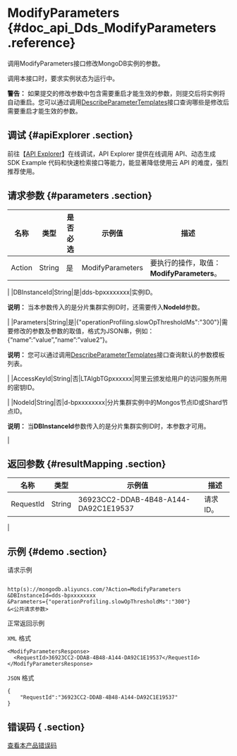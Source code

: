 # ModifyParameters {#doc_api_Dds_ModifyParameters .reference}

调用ModifyParameters接口修改MongoDB实例的参数。

调用本接口时，要求实例状态为运行中。

**警告：** 如果提交的修改参数中包含需要重启才能生效的参数，则提交后将实例将自动重启。您可以通过调用[DescribeParameterTemplates](cn.zh-CN/API参考/参数管理/DescribeParameterTemplates.md#)接口查询哪些是修改后需要重启才能生效的参数。

## 调试 {#apiExplorer .section}

前往【[API Explorer](https://api.aliyun.com/#product=Dds&api=ModifyParameters)】在线调试，API Explorer 提供在线调用 API、动态生成 SDK Example 代码和快速检索接口等能力，能显著降低使用云 API 的难度，强烈推荐使用。

## 请求参数 {#parameters .section}

|名称|类型|是否必选|示例值|描述|
|--|--|----|---|--|
|Action|String|是|ModifyParameters|要执行的操作，取值：**ModifyParameters**。

 |
|DBInstanceId|String|是|dds-bpxxxxxxxx|实例ID。

 **说明：** 当本参数传入的是分片集群实例ID时，还需要传入**NodeId**参数。

 |
|Parameters|String|是|\{"operationProfiling.slowOpThresholdMs":"300"\}|需要修改的参数及参数的取值，格式为JSON串，例如：\{“name”:”value”,”name”:”value2”\}。

 **说明：** 您可以通过调用[DescribeParameterTemplates](~~67618~~)接口查询默认的参数模板列表。

 |
|AccessKeyId|String|否|LTAIgbTGpxxxxxx|阿里云颁发给用户的访问服务所用的密钥ID。

 |
|NodeId|String|否|d-bpxxxxxxxx|分片集群实例中的Mongos节点ID或Shard节点ID。

 **说明：** 当**DBInstanceId**参数传入的是分片集群实例ID时，本参数才可用。

 |

## 返回参数 {#resultMapping .section}

|名称|类型|示例值|描述|
|--|--|---|--|
|RequestId|String|36923CC2-DDAB-4B48-A144-DA92C1E19537|请求ID。

 |

## 示例 {#demo .section}

请求示例

``` {#request_demo}

http(s)://mongodb.aliyuncs.com/?Action=ModifyParameters
&DBInstanceId=dds-bpxxxxxxxx
&Parameters={"operationProfiling.slowOpThresholdMs":"300"}
&<公共请求参数>

```

正常返回示例

`XML` 格式

``` {#xml_return_success_demo}
<ModifyParametersResponse>
  <RequestId>36923CC2-DDAB-4B48-A144-DA92C1E19537</RequestId>
</ModifyParametersResponse>

```

`JSON` 格式

``` {#json_return_success_demo}
{
	"RequestId":"36923CC2-DDAB-4B48-A144-DA92C1E19537"
}
```

## 错误码 { .section}

[查看本产品错误码](https://error-center.aliyun.com/status/product/Dds)

